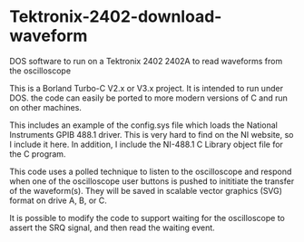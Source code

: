 # Tektronix-2402-download-waveform
DOS software to run on a Tektronix 2402 2402A to read waveforms from the oscilloscope

This is a Borland Turbo-C V2.x or V3.x project.  It is intended to run under DOS.  the code can easily be ported to more modern versions of C and run on other machines.

This includes an example of the config.sys file which loads the National Instruments GPIB 488.1 driver.  This is very hard to find on the NI website, so I include it here.  In addition, I include the NI-488.1 C Library object file for the C program.

This code uses a polled technique to listen to the oscilloscope and respond when one of the oscilloscope user buttons is pushed to inititiate the transfer of the waveform(s).  They will be saved in scalable vector graphics (SVG) format on drive A, B, or C.

It is possible to modify the code to support waiting for the oscilloscope to assert the SRQ signal, and then read the waiting event.  
